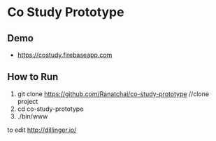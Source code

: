# Co Study Prototype

## Demo
- https://costudy.firebaseapp.com 

## How to Run
1. git clone https://github.com/Ranatchai/co-study-prototype //clone project
2. cd co-study-prototype
3. ./bin/www

to edit http://dillinger.io/
